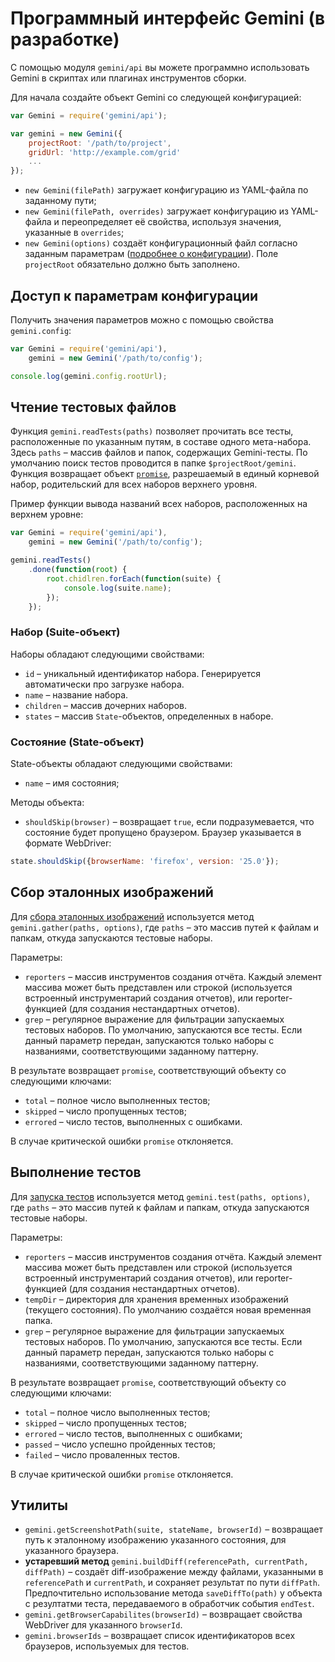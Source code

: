 # Программный интерфейс Gemini (в разработке)

С помощью модуля `gemini/api` вы можете программно использовать Gemini в скриптах или плагинах инструментов сборки.

Для начала создайте объект Gemini со следующей конфигурацией:

```javascript
var Gemini = require('gemini/api');

var gemini = new Gemini({
    projectRoot: '/path/to/project',
    gridUrl: 'http://example.com/grid'
    ...
});
```

* `new Gemini(filePath)` загружает конфигурацию из YAML-файла по заданному пути;
* `new Gemini(filePath, overrides)` загружает конфигурацию из YAML-файла и переопределяет её свойства, используя значения, указанные в `overrides`;
* `new Gemini(options)` создаёт конфигурационный файл согласно заданным параметрам ([подробнее о конфигурации](/doc/config.ru.md)). Поле `projectRoot` обязательно должно быть заполнено.

## Доступ к параметрам конфигурации

Получить значения параметров можно с помощью свойства `gemini.config`:

```javascript
var Gemini = require('gemini/api'),
    gemini = new Gemini('/path/to/config');

console.log(gemini.config.rootUrl);
```

## Чтение тестовых файлов

Функция `gemini.readTests(paths)` позволяет прочитать все тесты, расположенные по указанным путям, в составе одного мета-набора. Здесь `paths` – массив файлов и папок, содержащих Gemini-тесты.
По умолчанию поиск тестов проводится в папке `$projectRoot/gemini`.
Функция возвращает объект [`promise`](https://github.com/promises-aplus/promises-spec), разрешаемый в единый корневой набор, родительский для всех наборов верхнего уровня.

Пример функции вывода названий всех наборов, расположенных на верхнем уровне:

```javascript
var Gemini = require('gemini/api'),
    gemini = new Gemini('/path/to/config');

gemini.readTests()
    .done(function(root) {
        root.chidlren.forEach(function(suite) {
            console.log(suite.name);
        });
    });
```
### Набор (Suite-объект)

Наборы обладают следующими свойствами:

* `id` – уникальный идентификатор набора. Генерируется автоматически про загрузке набора.
* `name` – название набора.
* `children` – массив дочерних наборов.
* `states` – массив `State`-объектов, определенных в наборе.

### Состояние (State-объект)

State-объекты обладают следующими свойствами:

* `name` – имя состояния;

Методы объекта:

* `shouldSkip(browser)` – возвращает `true`, если подразумевается, что состояние будет пропущено браузером.
Браузер указывается в формате WebDriver:
```javascript
state.shouldSkip({browserName: 'firefox', version: '25.0'});
```

## Сбор эталонных изображений

Для [сбора эталонных изображений](/doc/config.ru.md#ref-shots) используется метод `gemini.gather(paths, options)`, где `paths` – это массив путей к файлам и папкам, откуда запускаются тестовые наборы.

Параметры:
* `reporters` – массив инструментов создания отчёта. Каждый элемент массива может быть представлен или строкой (используется встроенный инструментарий создания отчетов), или reporter-функцией (для создания нестандартных отчетов).
* `grep` – регулярное выражение для фильтрации запускаемых тестовых наборов. По умолчанию, запускаются все тесты. Если данный параметр передан, запускаются только наборы с названиями, соответствующими заданному паттерну.

В результате возвращает `promise`, соответствующий объекту со следующими ключами:

* `total` – полное число выполненных тестов;
* `skipped` – число пропущенных тестов;
* `errored` – число тестов, выполненных с ошибками.

В случае критической ошибки `promise` отклоняется.

##  Выполнение тестов

Для [запуска тестов](/doc/config.ru.md#tests-exe) используется метод `gemini.test(paths, options)`, где `paths` – это массив путей к файлам и папкам, откуда запускаются тестовые наборы.

Параметры:
* `reporters` – массив инструментов создания отчёта. Каждый элемент массива может быть представлен или строкой (используется встроенный инструментарий создания отчетов), или reporter-функцией (для создания нестандартных отчетов).
* `tempDir` – директория для хранения временных изображений (текущего состояния). По умолчанию создаётся новая временная папка.
* `grep` – регулярное выражение для фильтрации запускаемых тестовых наборов. По умолчанию, запускаются все тесты. Если данный параметр передан, запускаются только наборы с названиями, соответствующими заданному паттерну.

В результате возвращает `promise`, соответствующий объекту со следующими ключами:

* `total` – полное число выполненных тестов;
* `skipped` – число пропущенных тестов;
* `errored` – число тестов, выполненных с ошибками;
* `passed` – число успешно пройденных тестов;
* `failed` – число проваленных тестов.

В случае критической ошибки `promise` отклоняется.

## Утилиты

* `gemini.getScreenshotPath(suite, stateName, browserId)` – возвращает путь к эталонному изображению указанного состояния, для указанного браузера.
* **устаревший метод** `gemini.buildDiff(referencePath, currentPath, diffPath)` – создаёт  diff-изображение между
  файлами, указанными в `referencePath` и `currentPath`, и сохраняет результат по пути `diffPath`.
  Предпочтительно использование метода `saveDiffTo(path)` у объекта с резултатми теста, передаваемого
  в обработчик события `endTest`.
* `gemini.getBrowserCapabilites(browserId)` – возвращает свойства WebDriver для указанного `browserId`.
* `gemini.browserIds` – возвращает список идентификаторов всех браузеров, используемых для тестов.

